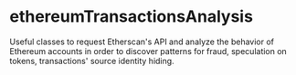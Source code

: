 # ethereumTransactionsAnalysis
Useful classes to request Etherscan's API and analyze the behavior of Ethereum accounts in order to discover patterns for fraud, speculation on tokens, transactions' source identity hiding.
